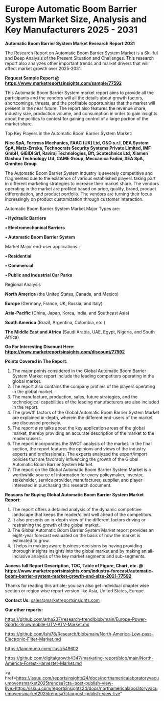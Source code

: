 # Europe Automatic Boom Barrier System Market Size, Analysis and Key Manufacturers 2025 - 2031

<strong>Automatic Boom Barrier System Market Research Report 2031</strong>

The Research Report on Automatic Boom Barrier System Market is a Skillful and Deep Analysis of the Present Situation and Challenges. This research report also analyzes other important trends and market drivers that will affect market growth over 2025-2031.

<strong>Request Sample Report @ <a href=https://www.marketreportsinsights.com/sample/77592>https://www.marketreportsinsights.com/sample/77592</a></strong>

This Automatic Boom Barrier System market report aims to provide all the participants and the vendors will all the details about growth factors, shortcomings, threats, and the profitable opportunities that the market will present in the near future. The report also features the revenue share, industry size, production volume, and consumption in order to gain insights about the politics to contest for gaining control of a large portion of the market share.

Top Key Players in the Automatic Boom Barrier System Market:

<strong>Nice SpA, Fortress Mechanics, FAAC (UK) Ltd, O&O s.r.l, DEA System SpA, Matz-Erreka, Technocrats Security Systems Private Limited, IMF GmbH, GIBIDI Srl, Raviraj Technologies, Bft, Scotechnics Ltd, Xiamen Dashou Technology Ltd, CAME Group, Meccanica Fadini, SEA SpA, Omnitec Group</strong>

The Automatic Boom Barrier System Industry is severely competitive and fragmented due to the existence of various established players taking part in different marketing strategies to increase their market share. The vendors operating in the market are profiled based on price, quality, brand, product differentiation, and product portfolio. The vendors are turning their focus increasingly on product customization through customer interaction.

Automatic Boom Barrier System Market Major Types are:

<strong>• Hydraulic Barriers

• Electromechanical Barriers

• Automatic Boom Barrier System</strong>

Market Major end-user applications :

<strong>• Residential

• Commercial

• Public and Industrial Car Parks</strong>

Regional Analysis

</u><strong><b>North America</b></strong> (the United States, Canada, and Mexico)

<strong><b>Europe </b></strong>(Germany, France, UK, Russia, and Italy)

<strong><b>Asia-Pacific</b></strong> (China, Japan, Korea, India, and Southeast Asia)

<strong><b>South America</b></strong> (Brazil, Argentina, Colombia, etc.)

<strong><b>The Middle East and Africa</b></strong> (Saudi Arabia, UAE, Egypt, Nigeria, and South Africa)

<strong>Go For Interesting Discount Here: <a href=https://www.marketreportsinsights.com/discount/77592>https://www.marketreportsinsights.com/discount/77592</a></strong>

<strong>Points Covered in The Report:</strong>
<ol>
  <li>The major points considered in the Global Automatic Boom Barrier System Market report include the leading competitors operating in the global market.</li>
  <li>The report also contains the company profiles of the players operating in the global market.</li>
  <li>The manufacture, production, sales, future strategies, and the technological capabilities of the leading manufacturers are also included in the report.</li>
  <li>The growth factors of the Global Automatic Boom Barrier System Market are explained in-depth, wherein the different end-users of the market are discussed precisely.</li>
  <li>The report also talks about the key application areas of the global market, thereby providing an accurate description of the market to the readers/users.</li>
  <li>The report incorporates the SWOT analysis of the market. In the final section, the report features the opinions and views of the industry experts and professionals. The experts analyzed the export/import policies that are favorably influencing the growth of the Global Automatic Boom Barrier System Market.</li>
  <li>The report on the Global Automatic Boom Barrier System Market is a worthwhile source of information for every policymaker, investor, stakeholder, service provider, manufacturer, supplier, and player interested in purchasing this research document.</li>
</ol>
<strong>Reasons for Buying Global Automatic Boom Barrier System Market Report:</strong>

<ol>
  <li>The report offers a detailed analysis of the dynamic competitive landscape that keeps the reader/client well ahead of the competitors.</li>
  <li>It also presents an in-depth view of the different factors driving or restraining the growth of the global market.</li>
  <li>The Global Automatic Boom Barrier System Market report provides an eight-year forecast evaluated on the basis of how the market is estimated to grow.</li>
  <li>It helps in making aware business decisions by having providing thorough insights insights into the global market and by making an all-inclusive analysis of the key market segments and sub-segments.</li>
</ol>
<strong>Access full Report Description, TOC, Table of Figure, Chart, etc. @ <a href=https://www.marketreportsinsights.com/industry-forecast/automatic-boom-barrier-system-market-growth-and-size-2021-77592>https://www.marketreportsinsights.com/industry-forecast/automatic-boom-barrier-system-market-growth-and-size-2021-77592</a></strong>


Thanks for reading this article; you can also get individual chapter wise section or region wise report version like Asia, United States, Europe.

<strong>Contact Us:</strong>
sales@marketreportsinsights.com

<strong>Our other reports:</strong>

<a href=https://github.com/arha237/research-trend/blob/main/Europe-Power-Sports-Snowmobile-UTV-ATV-Market.md>https://github.com/arha237/research-trend/blob/main/Europe-Power-Sports-Snowmobile-UTV-ATV-Market.md</a>

<a href=https://github.com/Ishi78/Research/blob/main/North-America-Low-pass-Electronic-Filter-Market.md>https://github.com/Ishi78/Research/blob/main/North-America-Low-pass-Electronic-Filter-Market.md</a>

<a href=https://tanomuno.com/illust/549602>https://tanomuno.com/illust/549602</a>

<a href=https://github.com/digitalgrowth4347/marketing-report/blob/main/North-America-Forest-Harvester-Market.md>https://github.com/digitalgrowth4347/marketing-report/blob/main/North-America-Forest-Harvester-Market.md</a>

<a href=https://issuu.com/reportsinsights24/docs/northamericalaboratoryvacuumovensmarket2025trendsa?cta=post-publish-view-live>https://issuu.com/reportsinsights24/docs/northamericalaboratoryvacuumovensmarket2025trendsa?cta=post-publish-view-live</a>"
